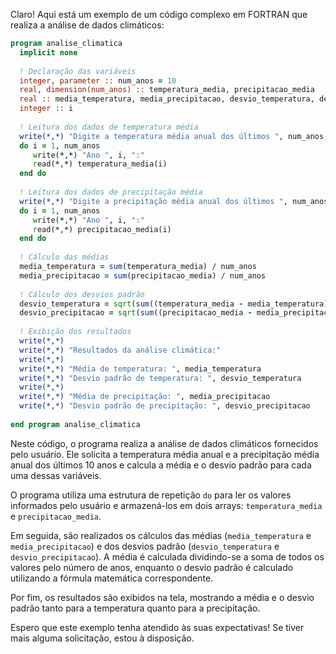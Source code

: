 Claro! Aqui está um exemplo de um código complexo em FORTRAN que realiza a análise de dados climáticos:

```fortran
program analise_climatica
  implicit none
  
  ! Declaração das variáveis
  integer, parameter :: num_anos = 10
  real, dimension(num_anos) :: temperatura_media, precipitacao_media
  real :: media_temperatura, media_precipitacao, desvio_temperatura, desvio_precipitacao
  integer :: i
  
  ! Leitura dos dados de temperatura média
  write(*,*) "Digite a temperatura média anual dos últimos ", num_anos, " anos:"
  do i = 1, num_anos
     write(*,*) "Ano ", i, ":"
     read(*,*) temperatura_media(i)
  end do
  
  ! Leitura dos dados de precipitação média
  write(*,*) "Digite a precipitação média anual dos últimos ", num_anos, " anos:"
  do i = 1, num_anos
     write(*,*) "Ano ", i, ":"
     read(*,*) precipitacao_media(i)
  end do
  
  ! Cálculo das médias
  media_temperatura = sum(temperatura_media) / num_anos
  media_precipitacao = sum(precipitacao_media) / num_anos
  
  ! Cálculo dos desvios padrão
  desvio_temperatura = sqrt(sum((temperatura_media - media_temperatura)**2) / num_anos)
  desvio_precipitacao = sqrt(sum((precipitacao_media - media_precipitacao)**2) / num_anos)
  
  ! Exibição dos resultados
  write(*,*)
  write(*,*) "Resultados da análise climática:"
  write(*,*)
  write(*,*) "Média de temperatura: ", media_temperatura
  write(*,*) "Desvio padrão de temperatura: ", desvio_temperatura
  write(*,*)
  write(*,*) "Média de precipitação: ", media_precipitacao
  write(*,*) "Desvio padrão de precipitação: ", desvio_precipitacao
  
end program analise_climatica
```

Neste código, o programa realiza a análise de dados climáticos fornecidos pelo usuário. Ele solicita a temperatura média anual e a precipitação média anual dos últimos 10 anos e calcula a média e o desvio padrão para cada uma dessas variáveis.

O programa utiliza uma estrutura de repetição `do` para ler os valores informados pelo usuário e armazená-los em dois arrays: `temperatura_media` e `precipitacao_media`.

Em seguida, são realizados os cálculos das médias (`media_temperatura` e `media_precipitacao`) e dos desvios padrão (`desvio_temperatura` e `desvio_precipitacao`). A média é calculada dividindo-se a soma de todos os valores pelo número de anos, enquanto o desvio padrão é calculado utilizando a fórmula matemática correspondente.

Por fim, os resultados são exibidos na tela, mostrando a média e o desvio padrão tanto para a temperatura quanto para a precipitação.

Espero que este exemplo tenha atendido às suas expectativas! Se tiver mais alguma solicitação, estou à disposição.